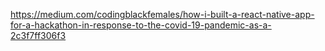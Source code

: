 https://medium.com/codingblackfemales/how-i-built-a-react-native-app-for-a-hackathon-in-response-to-the-covid-19-pandemic-as-a-2c3f7ff306f3
